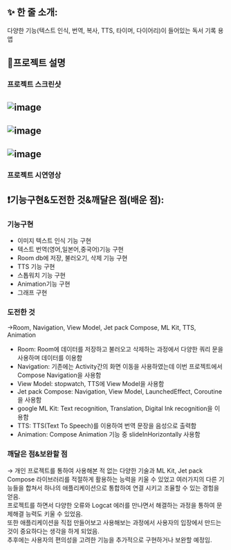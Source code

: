 ## ✨ 한 줄 소개:    
다양한 기능(텍스트 인식, 번역, 복사, TTS, 타이머, 다이어리)이 들어있는 독서 기록 용 앱  

## 📑프로젝트 설명  
### 프로젝트 스크린샷
![image](https://github.com/snowball9820/book-record-app/assets/124758100/a90602c4-a709-40a9-bdbb-7d2da36f6108)  
--------------------
![image](https://github.com/snowball9820/book-record-app/assets/124758100/9841c3ec-5e89-4878-aa16-79df55b2fa2d)  
--------------------
![image](https://github.com/snowball9820/book-record-app/assets/124758100/b9fe7d11-8bba-413f-b778-d403b5e43282)  
----------------------  
### 프로젝트 시연영상    

## ❗기능구현&도전한 것&깨달은 점(배운 점):  
### 기능구현  
- 이미지 텍스트 인식 기능 구현
- 텍스트 번역(영어,일본어,중국어)기능 구현
- Room db에 저장, 불러오기, 삭제 기능 구현
- TTS 기능 구현
- 스톱워치 기능 구현
- Animation기능 구현
- 그래프 구현
### 도전한 것  
→Room, Navigation, View Model, Jet pack Compose, ML Kit, TTS, Animation

- Room: Room에 데이터를 저장하고 불러오고 삭제하는 과정에서 다양한 쿼리 문을 사용하며 데이터를 이용함
- Navigation: 기존에는 Activity간의 화면 이동을 사용하였는데 이번 프로젝트에서 Compose Navigation을 사용함
- View Model: stopwatch, TTS에 View Model을 사용함
- Jet pack Compose: Navigation, View Model, LaunchedEffect, Coroutine을 사용함
- google ML Kit: Text recognition, Translation, Digital Ink recognition을 이용함
- TTS: TTS(Text To Speech)를 이용하여 번역 문장을 음성으로 출력함
- Animation: Compose Animation 기능 중 slideInHorizontally 사용함

### 깨달은 점&보완할 점  
→ 개인 프로젝트를 통하여 사용해본 적 없는 다양한 기술과 ML Kit, Jet pack Compose 라이브러리를 적절하게 활용하는 능력을 키울 수 있었고 여러가지의 다른 기능들을 합쳐서 하나의 애플리케이션으로 통합하여 연결 시키고 조율할 수 있는 경험을 얻음.  
프로젝트를 하면서 다양한 오류와 Logcat 에러를 만나면서 해결하는 과정을 통하여 문제해결 능력도 키울 수 있었음.  
또한 애플리케이션을 직접 만들어보고 사용해보는 과정에서 사용자의 입장에서 만드는 것이 중요하다는 생각을 하게 되었음.  
추후에는 사용자의 편의성을 고려한 기능을 추가적으로 구현하거나 보완할 예정임.

